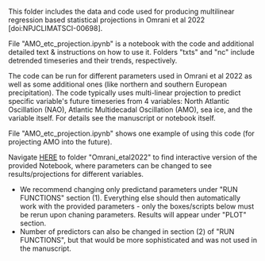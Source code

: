 This folder includes the data and code used for producing multilinear regression based statistical projections in Omrani et al 2022 [doi:NPJCLIMATSCI-00698]. 

File "AMO_etc_projection.ipynb" is a notebook with the code and additional detailed text & instructions on how to use it.
Folders "txts" and "nc" include detrended timeseries and their trends, respectively. 

The code can be run for different parameters used in Omrani et al 2022 as well as some additional ones (like northern and southern European precipitation). The code typically uses multi-linear projection to predict specific variable's future timeseries from 4 variables: North Atlantic Oscillation (NAO), Atlantic Multidecadal Oscillation (AMO), sea ice, and the variable itself. For details see the manuscript or notebook itself.

File "AMO_etc_projection.ipynb" shows one example of using this code (for projecting AMO into the future).

Navigate <a href="https://mybinder.org/v2/gh/lina-boljka/multi-linear-regression-projection.git/HEAD">HERE</a> to folder "Omrani_etal2022" to find interactive version of the provided Notebook, where parameters can be changed to see results/projections for different variables.
* We recommend changing only predictand parameters under "RUN FUNCTIONS" section (1). Everything else should then automatically work with the provided parameters - only the boxes/scripts below must be rerun upon chaning parameters. Results will appear under "PLOT" section.
* Number of predictors can also be changed in section (2) of "RUN FUNCTIONS", but that would be more sophisticated and was not used in the manuscript.
